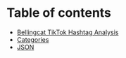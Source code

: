 # Table of contents

* [Bellingcat TikTok Hashtag Analysis](README.md)
* [Categories](categories.md)
* [JSON](json.md)
